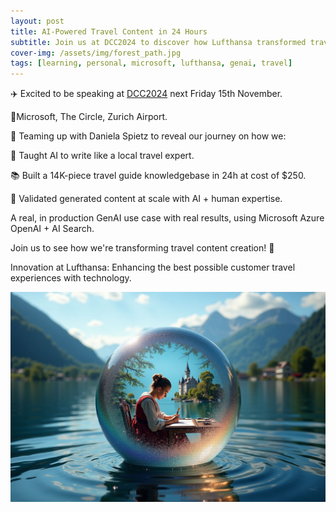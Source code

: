 ```yaml
---
layout: post
title: AI-Powered Travel Content in 24 Hours
subtitle: Join us at DCC2024 to discover how Lufthansa transformed travel guides using Azure OpenAI
cover-img: /assets/img/forest_path.jpg
tags: [learning, personal, microsoft, lufthansa, genai, travel]
---
```

<!-- Original LinkedIn post: https://www.linkedin.com/posts/activity-7260597763950743552-3JYt -->

✈️ Excited to be speaking at [DCC2024](https://discover.swiss/events/dcc24-4-digital-competence-circle) next Friday 15th November.

📍Microsoft, The Circle, Zurich Airport.

🤝 Teaming up with Daniela Spietz to reveal our journey on how we:

🤖 Taught AI to write like a local travel expert.

📚 Built a 14K-piece travel guide knowledgebase in 24h at cost of $250.

🎯 Validated generated content at scale with AI + human expertise.

A real, in production GenAI use case with real results, using Microsoft Azure OpenAI + AI Search.

Join us to see how we're transforming travel content creation! 🚀

Innovation at Lufthansa: Enhancing the best possible customer travel experiences with technology.

![](../assets/img/discover-swiss.jpg)